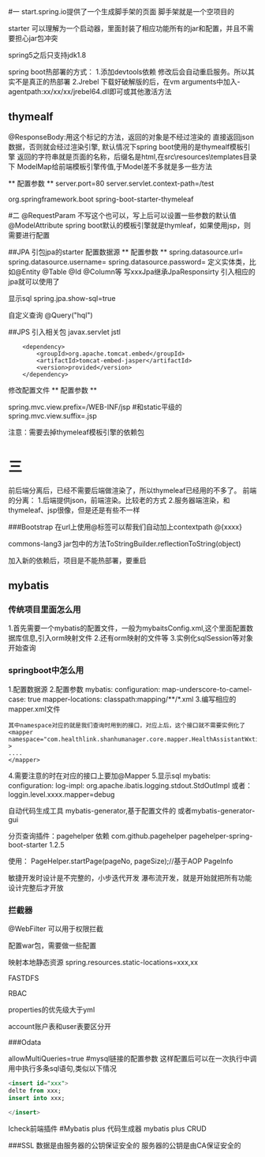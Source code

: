 #一
start.spring.io提供了一个生成脚手架的页面
脚手架就是一个空项目的

starter 可以理解为一个启动器，里面封装了相应功能所有的jar和配置，并且不需要担心jar包冲突

spring5之后只支持jdk1.8

spring boot热部署的方式：
1.添加devtools依赖 修改后会自动重启服务。所以其实不是真正的热部署
2.Jrebel 下载好破解版的后，在vm arguments中加入-agentpath:xx/xx/xx/jrebel64.dll即可或其他激活方法

## thymealf
@ResponseBody:用这个标记的方法，返回的对象是不经过渲染的 直接返回json数据，否则就会经过渲染引擎,
默认情况下spring boot使用的是thymealf模板引擎
返回的字符串就是页面的名称，后缀名是html,在src\resources\templates目录下
ModelMap给前端模板引擎传值,于Model差不多就是多一些方法

** 配置参数 **
server.port=80
server.servlet.context-path=/test

 <dependency>
            <groupId>org.springframework.boot</groupId>
            <artifactId>spring-boot-starter-thymeleaf</artifactId>
 </dependency>


#二
@RequestParam 不写这个也可以，写上后可以设置一些参数的默认值
@ModelAttribute
spring boot默认的模板引擎就是thymleaf，如果使用jsp，则需要进行配置


##JPA
引包jpa的starter
配置数据源
** 配置参数 **
    spring.datasource.url=
    spring.datasource.username=
    spring.datasource.password=
定义实体类，比如@Entity @Table @Id @Column等
写xxxJpa继承JpaResponsirty<User>
引入相应的jpa就可以使用了

显示sql
spring.jpa.show-sql=true

自定义查询
@Query("hql")


##JPS
引入相关包
<dependency>
            <groupId>javax.servlet</groupId>
            <artifactId>jstl</artifactId>
        </dependency>

        <dependency>
            <groupId>org.apache.tomcat.embed</groupId>
            <artifactId>tomcat-embed-jasper</artifactId>
            <version>provided</version>
        </dependency>
        
修改配置文件
** 配置参数 **

spring.mvc.view.prefix=/WEB-INF/jsp   #和static平级的
spring.mvc.view.suffix=.jsp

注意：需要去掉thymeleaf模板引擎的依赖包

# 三
前后端分离后，已经不需要后端做渲染了，所以thymeleaf已经用的不多了。
前端的分离：
1.后端提供json，前端渲染。比较老的方式
2.服务器端渲染，和thymeleaf、jsp很像，但是还是有些不一样

###Bootstrap
在url上使用@标签可以帮我们自动加上contextpath
@{xxxx}

commons-lang3 jar包中的方法ToStringBuilder.reflectionToString(object)

加入新的依赖后，项目是不能热部署，要重启

## mybatis
### 传统项目里面怎么用
1.首先需要一个mybatis的配置文件，一般为mybaitsConfig.xml,这个里面配置数据库信息,引入orm映射文件
2.还有orm映射的文件等
3.实例化sqlSession等对象开始查询

### springboot中怎么用
1.配置数据源
2.配置参数
mybatis:
  configuration:
    map-underscore-to-camel-case: true
  mapper-locations: classpath:mapping/**/*.xml
3.编写相应的mapper.xml文件
```text
其中namespace对应的就是我们查询时用到的接口，对应上后，这个接口就不需要实例化了
<mapper namespace="com.healthlink.shanhumanager.core.mapper.HealthAssistantWxtipMapper" >
....
</mapper>
```
4.需要注意的时在对应的接口上要加@Mapper
5.显示sql
mybatis:
  configuration:
    log-impl: org.apache.ibatis.logging.stdout.StdOutImpl
或者：
loggin.level.xxxx.mapper=debug

自动代码生成工具
mybatis-generator,基于配置文件的
或者mybatis-generator-gui 

分页查询插件：pagehelper
依赖
<dependency>
    <groupId>com.github.pagehelper</groupId>
    <artifactId>pagehelper-spring-boot-starter</artifactId>
    <version>1.2.5</version>
</dependency>

使用：
PageHelper.startPage(pageNo, pageSize);//基于AOP
PageInfo


敏捷开发时设计是不完整的，小步迭代开发
瀑布流开发，就是开始就把所有功能设计完整后才开放


### 拦截器
@WebFilter 可以用于权限拦截

配置war包，需要做一些配置

映射本地静态资源
spring.resources.static-locations=xxx,xx

FASTDFS

RBAC

properties的优先级大于yml

account账户表和user表要区分开


###Odata




allowMultiQueries=true  #mysql链接的配置参数
这样配置后可以在一次执行中调用中执行多条sql语句,类似以下情况
```sql
<insert id="xxx">
delte from xxx;
insert into xxx;

</insert>
```


Icheck前端插件
#Mybatis plus
代码生成器
mybatis plus CRUD



###SSL
数据是由服务器的公钥保证安全的
服务器的公钥是由CA保证安全的














